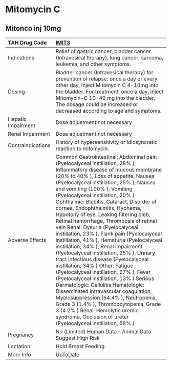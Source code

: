 # Mitomycin C

## Mitonco inj 10mg

| TAH Drug Code      | [IMIT3](https://www.tahsda.org.tw/drugs/hissearch.php?drug_code=IMIT3)                                                                                                                                                                                                                                                                                                                                                                                                                                                                                                                                                                                                                                                                                                                                                                                                                                                                                                                                                                                                                        |
|:-------------------|:----------------------------------------------------------------------------------------------------------------------------------------------------------------------------------------------------------------------------------------------------------------------------------------------------------------------------------------------------------------------------------------------------------------------------------------------------------------------------------------------------------------------------------------------------------------------------------------------------------------------------------------------------------------------------------------------------------------------------------------------------------------------------------------------------------------------------------------------------------------------------------------------------------------------------------------------------------------------------------------------------------------------------------------------------------------------------------------------|
| Indications        | Relief of gastric cancer, bladder cancer (Intravesical therapy), lung cancer, sarcoma, leukemia, and other symptoms.                                                                                                                                                                                                                                                                                                                                                                                                                                                                                                                                                                                                                                                                                                                                                                                                                                                                                                                                                                          |
| Dosing             | Bladder cancer (Intravesical therapy) for prevention of relapse: once a day or every other day, inject Mitomycin C 4-10mg into the bladder. For treatment: once a day, inject Mitomycin-C 10-40 mg into the bladder. The dosage could be increased or decreased according to age and symptoms.                                                                                                                                                                                                                                                                                                                                                                                                                                                                                                                                                                                                                                                                                                                                                                                                |
| Hepatic Impairment | Dose adjustment not necessary                                                                                                                                                                                                                                                                                                                                                                                                                                                                                                                                                                                                                                                                                                                                                                                                                                                                                                                                                                                                                                                                 |
| Renal Impairment   | Dose adjustment not necessary                                                                                                                                                                                                                                                                                                                                                                                                                                                                                                                                                                                                                                                                                                                                                                                                                                                                                                                                                                                                                                                                 |
| Contraindications  | History of hypersensitivity or idiosyncratic reaction to mitomycin.                                                                                                                                                                                                                                                                                                                                                                                                                                                                                                                                                                                                                                                                                                                                                                                                                                                                                                                                                                                                                           |
| Adverse Effects    | Common Gastrointestinal: Abdominal pain (Pyelocalyceal instillation, 28% ), Inflammatory disease of mucous membrane (20% to 40% ), Loss of appetite, Nausea (Pyelocalyceal instillation, 25% ), Nausea and vomiting (100% ), Vomiting (Pyelocalyceal instillation, 20% ) Ophthalmic: Blebitis, Cataract, Disorder of cornea, Endophthalmitis, Hyphema, Hypotony of eye, Leaking filtering bleb, Retinal hemorrhage, Thrombosis of retinal vein Renal: Dysuria (Pyelocalyceal instillation, 23% ), Flank pain (Pyelocalyceal instillation, 41% ), Hematuria (Pyelocalyceal instillation, 34% ), Renal impairment (Pyelocalyceal instillation, 25% ), Urinary tract infectious disease (Pyelocalyceal instillation, 34% ) Other: Fatigue (Pyelocalyceal instillation, 27% ), Fever (Pyelocalyceal instillation, 13% ) Serious Dermatologic: Cellulitis Hematologic: Disseminated intravascular coagulation, Myelosuppression (64.4% ), Neutropenia, Grade 3 (1.4% ), Thrombocytopenia, Grade 3 (4.2% ) Renal: Hemolytic uremic syndrome, Occlusion of ureter (Pyelocalyceal instillation, 58% ) |
| Pregnancy          | No (Limited) Human Data – Animal Data Suggest High Risk                                                                                                                                                                                                                                                                                                                                                                                                                                                                                                                                                                                                                                                                                                                                                                                                                                                                                                                                                                                                                                       |
| Lactation          | Hold Breast Feeding                                                                                                                                                                                                                                                                                                                                                                                                                                                                                                                                                                                                                                                                                                                                                                                                                                                                                                                                                                                                                                                                           |
| More Info          | [UpToDate](https://www.uptodate.com/contents/mitomycin-c-drug-information)                                                                                                                                                                                                                                                                                                                                                                                                                                                                                                                                                                                                                                                                                                                                                                                                                                                                                                                                                                                                                    |

